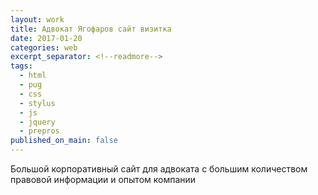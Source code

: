 ```yaml
---
layout: work
title: Адвокат Ягофаров сайт визитка
date: 2017-01-20
categories: web
excerpt_separator: <!--readmore-->
tags:
  - html
  - pug
  - css
  - stylus
  - js
  - jquery
  - prepros
published_on_main: false
---
```

Большой корпоративный сайт для адвоката с большим количеством правовой информации и опытом компании

